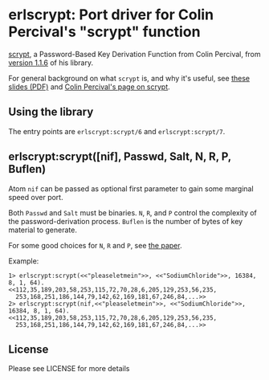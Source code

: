 # erlscrypt: Port driver for Colin Percival's "scrypt" function

[scrypt](http://www.tarsnap.com/scrypt.html), a Password-Based Key
Derivation Function from Colin Percival, from [version
1.1.6](http://www.tarsnap.com/scrypt/scrypt-1.1.6.tgz) of his library.

For general background on what `scrypt` is, and why it's useful, see
[these slides (PDF)](http://www.tarsnap.com/scrypt/scrypt-slides.pdf)
and [Colin Percival's page on
scrypt](http://www.tarsnap.com/scrypt.html).

## Using the library

The entry points are `erlscrypt:scrypt/6` and `erlscrypt:scrypt/7`.

## erlscrypt:scrypt([nif], Passwd, Salt, N, R, P, Buflen)

Atom `nif` can be passed as optional first parameter to gain some marginal speed over
port.

Both `Passwd` and `Salt` must be binaries. `N`, `R`, and `P` control
the complexity of the password-derivation process. `Buflen` is the
number of bytes of key material to generate.

For some good choices for `N`, `R` and `P`, see [the
paper](http://www.tarsnap.com/scrypt/scrypt.pdf).

Example:

    1> erlscrypt:scrypt(<<"pleaseletmein">>, <<"SodiumChloride">>, 16384, 8, 1, 64).
    <<112,35,189,203,58,253,115,72,70,28,6,205,129,253,56,235,
      253,168,251,186,144,79,142,62,169,181,67,246,84,...>>
    2> erlscrypt:scrypt(nif,<<"pleaseletmein">>, <<"SodiumChloride">>, 16384, 8, 1, 64).
    <<112,35,189,203,58,253,115,72,70,28,6,205,129,253,56,235,
      253,168,251,186,144,79,142,62,169,181,67,246,84,...>>

## License
Please see LICENSE for more details
